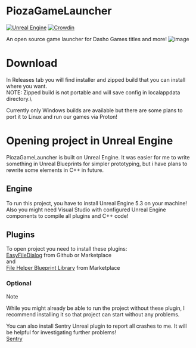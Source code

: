 # PiozaGameLauncher
[![Unreal Engine](https://img.shields.io/badge/Unreal%20Engine-%23313131.svg?logo=unrealengine&logoColor=white)](#)
[![Crowdin](https://badges.crowdin.net/piozagamelauncher/localized.svg)](https://crowdin.com/project/piozagamelauncher)

An open source game launcher for Dasho Games titles and more!
![image](https://github.com/user-attachments/assets/62e4bcba-83f8-4dc9-b255-306b37c0cb16)


# Download
In Releases tab you will find installer and zipped build that you can install where you want.\
NOTE: Zipped build is not portable and will save config in localappdata directory.\

 Currently only Windows builds are available but there are some plans to port it to Linux and run our games via Proton!

# Opening project in Unreal Engine
PiozaGameLauncher is built on Unreal Engine. It was easier for me to write something in Unreal Blueprints for simpler prototyping, but i have plans to rewrite some elements in C++ in future.
## Engine
To run this project, you have to install Unreal Engine 5.3 on your machine! Also you might need Visual Studio with configured Unreal Engine components to compile all plugins and C++ code!
## Plugins
To open project you need to install these plugins:\
[EasyFileDialog](https://github.com/unrealsumon/EasyFileDialog) from Github or Marketplace\
and\
[File Helper Blueprint Library](https://www.unrealengine.com/marketplace/en-US/product/file-helper-bp-library) from Marketplace
### Optional
> [!NOTE]
> While you might already be able to run the project without these plugin, I recommend installing it so that project can start without any problems.

You can also install Sentry Unreal plugin to report all crashes to me. It will be helpful for investigating further problems!\
[Sentry](https://github.com/getsentry/sentry-unreal/releases)
